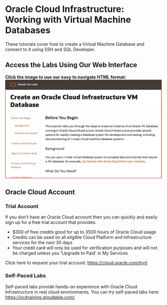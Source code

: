 # Oracle Cloud Infrastructure: Working with Virtual Machine Databases
These tutorials cover how to create a Virtual Machine Database and connect to it using SSH and SQL Developer.

## Access the Labs Using Our Web Interface
**Click the image to use our easy to navigate HTML format:**
[![Create an Oracle Cloud Infrastructure VM Database](images/create-oci-vm-db.png " ")](https://oracle.github.io/learning-library/data-management-library/database/oci-vm-database/create-oci-vm-db)

## Oracle Cloud Account

### Trial Account
If you don't have an Oracle Cloud account then you can quickly and easily sign up for a free trial account that provides:
- $300 of free credits good for up to 3500 hours of Oracle Cloud usage
- Credits can be used on all eligible Cloud Platform and Infrastructure services for the next 30 days
- Your credit card will only be used for verification purposes and will not be charged unless you 'Upgrade to Paid' in My Services

Click here to request your trial account: https://cloud.oracle.com/tryit

### Self-Paced Labs
Self-paced labs provide hands-on experience with Oracle Cloud Infrastructure in real cloud environments. You can try self-paced labs here: https://ocitraining.qloudable.com/
